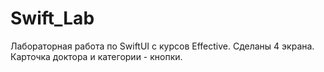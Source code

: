 # Swift_Lab
Лабораторная работа по SwiftUI c курсов Effective. Сделаны 4 экрана. Карточка доктора и категории - кнопки.

